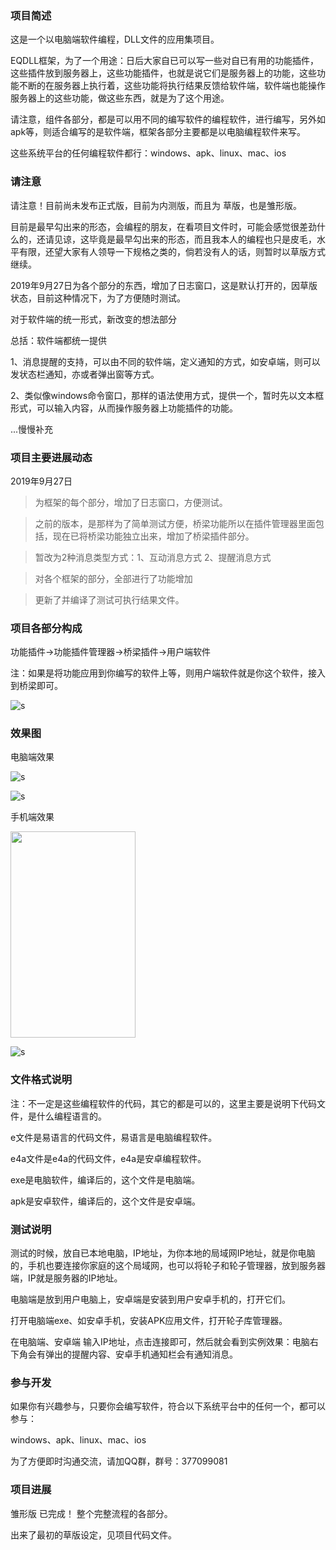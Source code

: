 ### 项目简述

这是一个以电脑端软件编程，DLL文件的应用集项目。

EQDLL框架，为了一个用途：日后大家自已可以写一些对自已有用的功能插件，这些插件放到服务器上，这些功能插件，也就是说它们是服务器上的功能，这些功能不断的在服务器上执行着，这些功能将执行结果反馈给软件端，软件端也能操作服务器上的这些功能，做这些东西，就是为了这个用途。

请注意，组件各部分，都是可以用不同的编写软件的编程软件，进行编写，另外如apk等，则适合编写的是软件端，框架各部分主要都是以电脑编程软件来写。

这些系统平台的任何编程软件都行：windows、apk、linux、mac、ios


### 请注意

请注意！目前尚未发布正式版，目前为内测版，而且为 草版，也是雏形版。

目前是最早勾出来的形态，会编程的朋友，在看项目文件时，可能会感觉很差劲什么的，还请见谅，这毕竟是最早勾出来的形态，而且我本人的编程也只是皮毛，水平有限，还望大家有人领导一下规格之类的，倘若没有人的话，则暂时以草版方式继续。

2019年9月27日为各个部分的东西，增加了日志窗口，这是默认打开的，因草版状态，目前这种情况下，为了方便随时测试。

对于软件端的统一形式，新改变的想法部分

总括：软件端都统一提供

1、消息提醒的支持，可以由不同的软件端，定义通知的方式，如安卓端，则可以发状态栏通知，亦或者弹出窗等方式。

2、类似像windows命令窗口，那样的语法使用方式，提供一个，暂时先以文本框形式，可以输入内容，从而操作服务器上功能插件的功能。

...慢慢补充

### 项目主要进展动态

2019年9月27日
>为框架的每个部分，增加了日志窗口，方便测试。

>之前的版本，是那样为了简单测试方便，桥梁功能所以在插件管理器里面包括，现在已将桥梁功能独立出来，增加了桥梁插件部分。

>暂改为2种消息类型方式：1、互动消息方式 2、提醒消息方式

>对各个框架的部分，全部进行了功能增加

>更新了并编译了测试可执行结果文件。


### 项目各部分构成

功能插件→功能插件管理器→桥梁插件→用户端软件

注：如果是将功能应用到你编写的软件上等，则用户端软件就是你这个软件，接入到桥梁即可。

![s](https://github.com/soyoumi/eqdll/blob/master/%E6%95%88%E6%9E%9C%E5%9B%BE/%E6%A1%86%E6%9E%B6%E5%90%84%E9%83%A8%E5%88%86%E6%9E%84%E6%88%90.jpg)




### 效果图

电脑端效果

![s](https://github.com/soyoumi/eqdll/blob/master/%E6%95%88%E6%9E%9C%E5%9B%BE/%E7%94%B5%E8%84%91%E7%AB%AF%E5%AE%9E%E9%AA%8C%E6%95%88%E6%9E%9C%2020190921132206.png)

![s](https://github.com/soyoumi/eqdll/blob/master/%E6%95%88%E6%9E%9C%E5%9B%BE/%E7%94%B5%E8%84%91%E7%AB%AF%20%E5%8F%B3%E4%B8%8B%E8%A7%92%E5%BC%B9%E5%87%BA%E7%AA%97%20%E6%8F%90%E9%86%92%E5%86%85%E5%AE%B9%20%E6%95%88%E6%9E%9C%E6%88%AA%E5%9B%BE.png)

手机端效果 

<img src="https://github.com/soyoumi/eqdll/blob/master/%E6%95%88%E6%9E%9C%E5%9B%BE/%E6%89%8B%E6%9C%BA%E7%AB%AF%E5%AE%9E%E9%AA%8C%E6%95%88%E6%9E%9C%2020190921132143.png" height="330" width="200">

![s](https://github.com/soyoumi/eqdll/blob/master/%E6%95%88%E6%9E%9C%E5%9B%BE/%E5%AE%89%E5%8D%93%E6%89%8B%E6%9C%BA%E7%AB%AF%20%E7%8A%B6%E6%80%81%E6%A0%8F%E6%8F%90%E9%86%92%E5%86%85%E5%AE%B9%20%E6%95%88%E6%9E%9C%E6%88%AA%E5%9B%BE.png)






### 文件格式说明

注：不一定是这些编程软件的代码，其它的都是可以的，这里主要是说明下代码文件，是什么编程语言的。

e文件是易语言的代码文件，易语言是电脑编程软件。

e4a文件是e4a的代码文件，e4a是安卓编程软件。

exe是电脑软件，编译后的，这个文件是电脑端。

apk是安卓软件，编译后的，这个文件是安卓端。






### 测试说明

测试的时候，放自已本地电脑，IP地址，为你本地的局域网IP地址，就是你电脑的，手机也要连接你家庭的这个局域网，也可以将轮子和轮子管理器，放到服务器端，IP就是服务器的IP地址。

电脑端是放到用户电脑上，安卓端是安装到用户安卓手机的，打开它们。

打开电脑端exe、如安卓手机，安装APK应用文件，打开轮子库管理器。

在电脑端、安卓端 输入IP地址，点击连接即可，然后就会看到实例效果：电脑右下角会有弹出的提醒内容、安卓手机通知栏会有通知消息。





### 参与开发

如果你有兴趣参与，只要你会编写软件，符合以下系统平台中的任何一个，都可以参与：

windows、apk、linux、mac、ios

为了方便即时沟通交流，请加QQ群，群号：377099081





### 项目进展

雏形版 已完成！ 整个完整流程的各部分。

出来了最初的草版设定，见项目代码文件。

